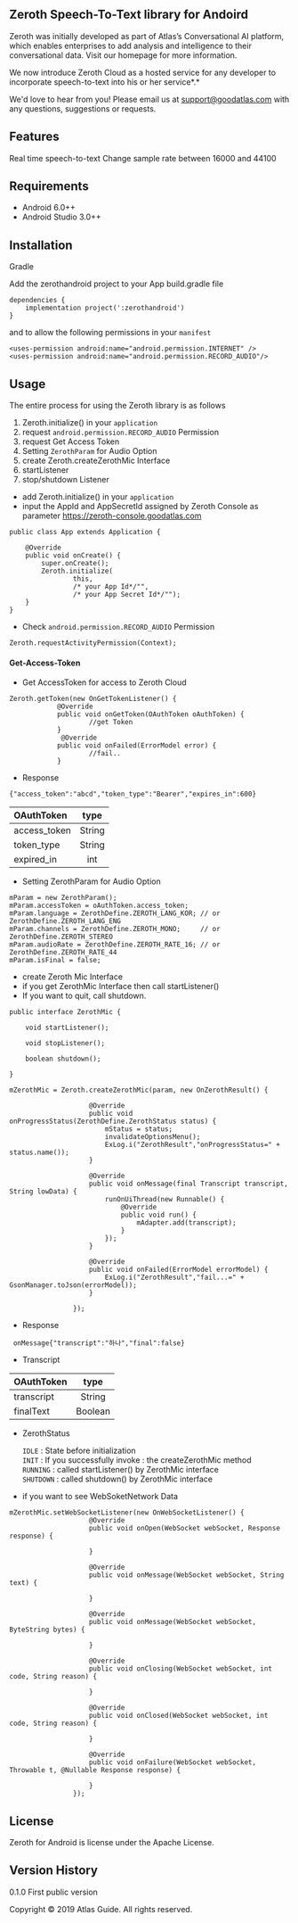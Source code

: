 
## Zeroth Speech-To-Text library for Andoird

Zeroth was initially developed as part of Atlas’s Conversational AI platform, which enables enterprises to add analysis and intelligence to their conversational data. Visit our homepage for more information.

We now introduce Zeroth Cloud as a hosted service for any developer to incorporate speech-to-text into his or her service*.*

We'd love to hear from you! Please email us at support@goodatlas.com with any questions, suggestions or requests.

## Features
Real time speech-to-text
Change sample rate between 16000 and 44100

## Requirements
* Android 6.0++
* Android Studio 3.0++

## Installation

Gradle

Add the zerothandroid project to your App build.gradle file


```
dependencies {
    implementation project(':zerothandroid')
}
```


and to allow the following permissions in your `manifest`

```
<uses-permission android:name="android.permission.INTERNET" />
<uses-permission android:name="android.permission.RECORD_AUDIO"/>
```

## Usage
The entire process for using the Zeroth library is as follows

1.  Zeroth.initialize() in your `application`
2.  request `android.permission.RECORD_AUDIO` Permission
3. 	 request Get Access Token
4.  Setting `ZerothParam` for Audio Option
5.  create Zeroth.createZerothMic Interface 
6.  startListener
7.  stop/shutdown Listener


* add Zeroth.initialize() in your `application`
* input the AppId and AppSecretId assigned by Zeroth Console as parameter <https://zeroth-console.goodatlas.com>

```
public class App extends Application {

    @Override
    public void onCreate() {
        super.onCreate();
        Zeroth.initialize(
                this,
                /* your App Id*/"",
                /* your App Secret Id*/"");
    }
}

```

* Check `android.permission.RECORD_AUDIO` Permission

```
Zeroth.requestActivityPermission(Context);
```


#### <a name="get-access-token">Get-Access-Token</a>
* Get AccessToken for access to Zeroth Cloud 

```
Zeroth.getToken(new OnGetTokenListener() {
            @Override
            public void onGetToken(OAuthToken oAuthToken) {
            		//get Token
            }
             @Override
            public void onFailed(ErrorModel error) {
					//fail..
            }
```
- Response 
 ```
{"access_token":"abcd","token_type":"Bearer","expires_in":600}
 ```
 

| OAuthToken  | type  
|:------------- |:---------------:  
| access_token  | String 
| token_type    | String        
| expired_in 	   | int

* Setting ZerothParam for Audio Option

```
mParam = new ZerothParam();
mParam.accessToken = oAuthToken.access_token;  
mParam.language = ZerothDefine.ZEROTH_LANG_KOR; // or ZerothDefine.ZEROTH_LANG_ENG
mParam.channels = ZerothDefine.ZEROTH_MONO;     // or ZerothDefine.ZEROTH_STEREO
mParam.audioRate = ZerothDefine.ZEROTH_RATE_16;	// or ZerothDefine.ZEROTH_RATE_44
mParam.isFinal = false;

```

* create Zeroth Mic Interface
 * if you get ZerothMic Interface then call startListener()
 * If you want to quit, call shutdown.

```
public interface ZerothMic {

    void startListener();

    void stopListener();

    boolean shutdown();

}
```

```
mZerothMic = Zeroth.createZerothMic(param, new OnZerothResult() {

                    @Override
                    public void onProgressStatus(ZerothDefine.ZerothStatus status) {
                        mStatus = status; 
                        invalidateOptionsMenu();
                        ExLog.i("ZerothResult","onProgressStatus=" + status.name());
                    }

                    @Override
                    public void onMessage(final Transcript transcript, String lowData) {
                        runOnUiThread(new Runnable() {
                            @Override
                            public void run() {
                                mAdapter.add(transcript);
                            }
                        });
                    }

                    @Override
                    public void onFailed(ErrorModel errorModel) {
                        ExLog.i("ZerothResult","fail...=" + GsonManager.toJson(errorModel));
                    }

                });
```

* Response

```
 onMessage{"transcript":"하나","final":false}
```
* Transcript

| OAuthToken  | type  
|:------------- |:---------------:  
| transcript  | String 
| finalText    | Boolean        


* ZerothStatus

	`IDLE`    : State before initialization  
	`INIT`    : If you successfully invoke : the createZerothMic method  
	`RUNNING`	: called startListener() by ZerothMic interface  
	`SHUTDOWN` : called shutdown() by ZerothMic interface  

* if you want to see WebSoketNetwork Data

```
mZerothMic.setWebSocketListener(new OnWebSocketListener() {
                    @Override
                    public void onOpen(WebSocket webSocket, Response response) {
                        
                    }

                    @Override
                    public void onMessage(WebSocket webSocket, String text) {

                    }

                    @Override
                    public void onMessage(WebSocket webSocket, ByteString bytes) {

                    }

                    @Override
                    public void onClosing(WebSocket webSocket, int code, String reason) {

                    }

                    @Override
                    public void onClosed(WebSocket webSocket, int code, String reason) {

                    }

                    @Override
                    public void onFailure(WebSocket webSocket, Throwable t, @Nullable Response response) {

                    }
                });
```

## License
Zeroth for Android is license under the Apache License.

## Version History
0.1.0 First public version

Copyright © 2019 Atlas Guide. All rights reserved.


